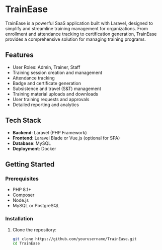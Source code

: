 # TrainEase

TrainEase is a powerful SaaS application built with Laravel, designed to simplify and streamline training management for organizations. From enrollment and attendance tracking to certification generation, TrainEase provides a comprehensive solution for managing training programs.

## Features
- User Roles: Admin, Trainer, Staff
- Training session creation and management
- Attendance tracking
- Badge and certificate generation
- Subsistence and travel (S&T) management
- Training material uploads and downloads
- User training requests and approvals
- Detailed reporting and analytics

## Tech Stack
- **Backend**: Laravel (PHP Framework)
- **Frontend**: Laravel Blade or Vue.js (optional for SPA)
- **Database**: MySQL
- **Deployment**: Docker

## Getting Started

### Prerequisites
- PHP 8.1+
- Composer
- Node.js
- MySQL or PostgreSQL

### Installation
1. Clone the repository:
   ```bash
   git clone https://github.com/yourusername/TrainEase.git
   cd TrainEase
